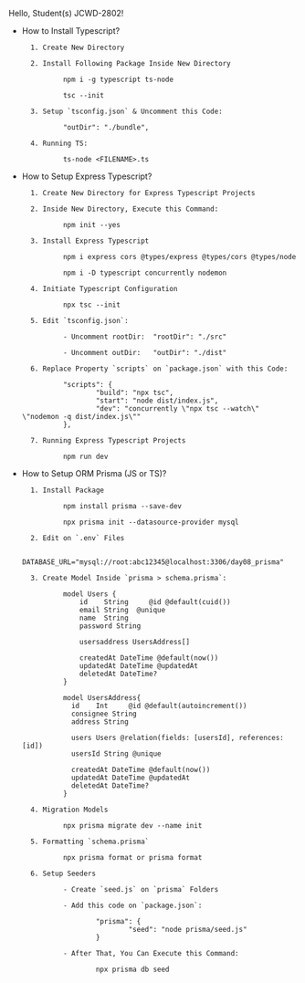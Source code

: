 Hello, Student(s) JCWD-2802!

+ How to Install Typescript?

        1. Create New Directory 
    
        2. Install Following Package Inside New Directory

                npm i -g typescript ts-node

                tsc --init

        3. Setup `tsconfig.json` & Uncomment this Code: 
    
                "outDir": "./bundle",
    
        4. Running TS:
  
                ts-node <FILENAME>.ts





+ How to Setup Express Typescript?

        1. Create New Directory for Express Typescript Projects

        2. Inside New Directory, Execute this Command:

                npm init --yes

        3. Install Express Typescript

                npm i express cors @types/express @types/cors @types/node

                npm i -D typescript concurrently nodemon

        4. Initiate Typescript Configuration

                npx tsc --init
  
        5. Edit `tsconfig.json`:
                
                - Uncomment rootDir:  "rootDir": "./src"
                
                - Uncomment outDir:   "outDir": "./dist"
        
        6. Replace Property `scripts` on `package.json` with this Code:
    
                "scripts": {
                        "build": "npx tsc",
                        "start": "node dist/index.js",
                        "dev": "concurrently \"npx tsc --watch\" \"nodemon -q dist/index.js\""
                },

        7. Running Express Typescript Projects
  
                npm run dev



+ How to Setup ORM Prisma (JS or TS)?

        1. Install Package

                npm install prisma --save-dev

                npx prisma init --datasource-provider mysql

        2. Edit on `.env` Files

                DATABASE_URL="mysql://root:abc12345@localhost:3306/day08_prisma"

        3. Create Model Inside `prisma > schema.prisma`:
   
                model Users {
                    id    String     @id @default(cuid())
                    email String  @unique
                    name  String
                    password String
                  
                    usersaddress UsersAddress[]
                  
                    createdAt DateTime @default(now()) 
                    updatedAt DateTime @updatedAt 
                    deletedAt DateTime?
                }
          
                model UsersAddress{
                  id    Int     @id @default(autoincrement())
                  consignee String 
                  address String
                
                  users Users @relation(fields: [usersId], references: [id])
                  usersId String @unique  
                
                  createdAt DateTime @default(now()) 
                  updatedAt DateTime @updatedAt 
                  deletedAt DateTime?
                }

        4. Migration Models

                npx prisma migrate dev --name init

        5. Formatting `schema.prisma`

                npx prisma format or prisma format

        6. Setup Seeders

                - Create `seed.js` on `prisma` Folders

                - Add this code on `package.json`:
                
                        "prisma": {
                                "seed": "node prisma/seed.js"
                        }

                - After That, You Can Execute this Command:

                        npx prisma db seed